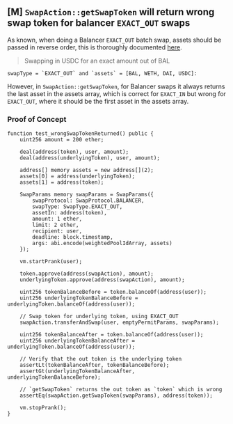 ## [M] `SwapAction::getSwapToken` will return wrong swap token for balancer `EXACT_OUT` swaps

As known, when doing a Balancer `EXACT_OUT` batch swap, assets should be passed in reverse order, this is thoroughly documented [here](repos/2024-07-loopfi/src/proxy/SwapAction.sol#L176-L209).

> Swapping in USDC for an exact amount out of BAL

    swapType = `EXACT_OUT` and `assets` = [BAL, WETH, DAI, USDC]:

However, in `SwapAction::getSwapToken`, for Balancer swaps it always returns the last asset in the assets array, which is correct for `EXACT_IN` but wrong for `EXACT_OUT`, where it should be the first asset in the assets array.

### Proof of Concept

```solidity
function test_wrongSwapTokenReturned() public {
    uint256 amount = 200 ether;

    deal(address(token), user, amount);
    deal(address(underlyingToken), user, amount);

    address[] memory assets = new address[](2);
    assets[0] = address(underlyingToken);
    assets[1] = address(token);

    SwapParams memory swapParams = SwapParams({
        swapProtocol: SwapProtocol.BALANCER,
        swapType: SwapType.EXACT_OUT,
        assetIn: address(token),
        amount: 1 ether,
        limit: 2 ether,
        recipient: user,
        deadline: block.timestamp,
        args: abi.encode(weightedPoolIdArray, assets)
    });

    vm.startPrank(user);

    token.approve(address(swapAction), amount);
    underlyingToken.approve(address(swapAction), amount);

    uint256 tokenBalanceBefore = token.balanceOf(address(user));
    uint256 underlyingTokenBalanceBefore = underlyingToken.balanceOf(address(user));

    // Swap token for underlying token, using EXACT_OUT
    swapAction.transferAndSwap(user, emptyPermitParams, swapParams);

    uint256 tokenBalanceAfter = token.balanceOf(address(user));
    uint256 underlyingTokenBalanceAfter = underlyingToken.balanceOf(address(user));

    // Verify that the out token is the underlying token
    assertLt(tokenBalanceAfter, tokenBalanceBefore);
    assertGt(underlyingTokenBalanceAfter, underlyingTokenBalanceBefore);

    // `getSwapToken` returns the out token as `token` which is wrong
    assertEq(swapAction.getSwapToken(swapParams), address(token));

    vm.stopPrank();
}
```



